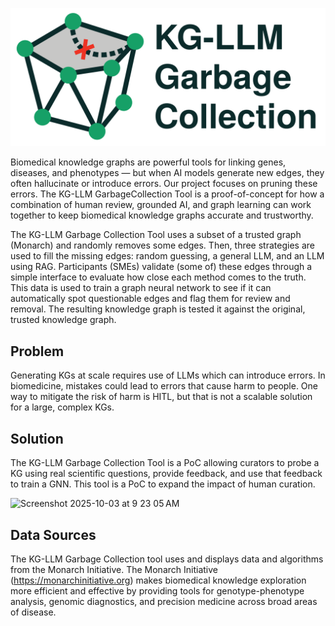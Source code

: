 ![KG-LLM/Model Garbage Collection](logo.svg)

Biomedical knowledge graphs are powerful tools for linking genes, diseases, and phenotypes — but when AI models generate new edges, they often hallucinate or introduce errors. Our project focuses on pruning these errors. The KG-LLM GarbageCollection Tool is a proof-of-concept for how a combination of human review, grounded AI, and graph learning can work together to keep biomedical knowledge graphs accurate and trustworthy.

The KG-LLM Garbage Collection Tool uses a subset of a trusted graph (Monarch) and randomly removes some edges.  Then, three strategies are used to fill the missing edges: random guessing, a general LLM, and an LLM using RAG. Participants (SMEs) validate (some of) these edges through a simple interface to evaluate how close each method comes to the truth. This data is used to train a graph neural network to see if it can automatically spot questionable edges and flag them for review and removal. The resulting knowledge graph is tested it against the original, trusted knowledge graph. 

## Problem
Generating KGs at scale requires use of LLMs which can introduce errors. In biomedicine, mistakes could lead to errors that cause harm to people. One way to mitigate the risk of harm is HITL, but that is not a scalable solution for a large, complex KGs. 

## Solution
The KG-LLM Garbage Collection Tool is a PoC allowing curators to probe a KG using real scientific questions, provide feedback, and use that feedback to train a GNN. This tool is a PoC to expand the impact of human curation.

<img width="561" height="518" alt="Screenshot 2025-10-03 at 9 23 05 AM" src="https://github.com/user-attachments/assets/933c615e-d665-4841-a5d6-1bd89adf72d0" />

## Data Sources
The KG-LLM Garbage Collection tool uses and displays data and algorithms from the Monarch Initiative. The Monarch Initiative (https://monarchinitiative.org) makes biomedical knowledge exploration more efficient and effective by providing tools for genotype-phenotype analysis, genomic diagnostics, and precision medicine across broad areas of disease.
